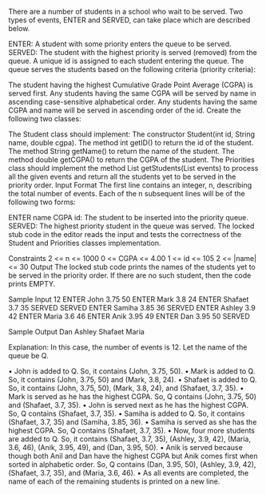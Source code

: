 There are a number of students in a school who wait to be served. Two types of events, ENTER and SERVED, can take place which are described below.

ENTER: A student with some priority enters the queue to be served.
SERVED: The student with the highest priority is served (removed) from the queue.
A unique id is assigned to each student entering the queue. The queue serves the students based on the following criteria (priority criteria):


The student having the highest Cumulative Grade Point Average (CGPA) is served first.
Any students having the same CGPA will be served by name in ascending case-sensitive alphabetical order.
Any students having the same CGPA and name will be served in ascending order of the id.
Create the following two classes:

The Student class should implement:
The constructor Student(int id, String name, double cgpa).
The method int getID() to return the id of the student.
The method String getName() to return the name of the student.
The method double getCGPA() to return the CGPA of the student.
The Priorities class should implement the method List<Student> getStudents(List events) to process all the given events and return all the students yet to be served in the priority order.
Input Format
The first line contains an integer, n, describing the total number of events. Each of the n subsequent lines will be of the following two forms:

ENTER name CGPA id: The student to be inserted into the priority queue.
SERVED: The highest priority student in the queue was served.
The locked stub code in the editor reads the input and tests the correctness of the Student and Priorities classes implementation.

Constraints
2 <= n <= 1000
0 <= CGPA <= 4.00
1 <= id <= 105
2 <= |name| <= 30
Output
The locked stub code prints the names of the students yet to be served in the priority order. If there are no such student, then the code prints EMPTY.


Sample Input
 12
 ENTER John 3.75 50
 ENTER Mark 3.8 24
 ENTER Shafaet 3.7 35
 SERVED
 SERVED
 ENTER Samiha 3.85 36
 SERVED
 ENTER Ashley 3.9 42
 ENTER Maria 3.6 46
 ENTER Anik 3.95 49
 ENTER Dan 3.95 50
 SERVED

Sample Output
 Dan
 Ashley
 Shafaet
 Maria

Explanation:
In this case, the number of events is 12. Let the name of the queue be Q.

•	John is added to Q. So, it contains (John, 3.75, 50).
•	Mark is added to Q. So, it contains (John, 3.75, 50) and (Mark, 3.8, 24).
•	Shafaet is added to Q. So, it contains (John, 3.75, 50), (Mark, 3.8, 24), and (Shafaet, 3.7, 35).
•	Mark is served as he has the highest CGPA. So, Q contains (John, 3.75, 50) and (Shafaet, 3.7, 35).
•	John is served next as he has the highest CGPA. So, Q contains (Shafaet, 3.7, 35).
•	Samiha is added to Q. So, it contains (Shafaet, 3.7, 35) and (Samiha, 3.85, 36).
•	Samiha is served as she has the highest CGPA. So, Q contains (Shafaet, 3.7, 35).
•	Now, four more students are added to Q. So, it contains (Shafaet, 3.7, 35), (Ashley, 3.9, 42), (Maria, 3.6, 46), (Anik, 3.95, 49), and (Dan, 3.95, 50).
•	Anik is served because though both Anil and Dan have the highest CGPA but Anik comes first when sorted in alphabetic order. So, Q contains (Dan, 3.95, 50), (Ashley, 3.9, 42), (Shafaet, 3.7, 35), and (Maria, 3.6, 46).
•	As all events are completed, the name of each of the remaining students is printed on a new line.
